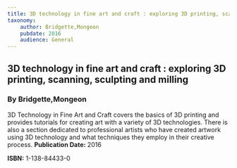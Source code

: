 ```yaml
---
title: 3D technology in fine art and craft : exploring 3D printing, scanning, sculpting and milling
taxonomy:
	author: Bridgette,Mongeon
	pubdate: 2016
	audience: General
---
```

## 3D technology in fine art and craft : exploring 3D printing, scanning, sculpting and milling
### By Bridgette,Mongeon

3D Technology in Fine Art and Craft covers the basics of 3D printing and provides tutorials for creating art with a variety of 3D technologies.  There is also a section dedicated to professional artists who have created artwork using 3D technology and what techniques they employ in their creative process.
**Publication Date:** 2016

**ISBN:** 1-138-84433-0